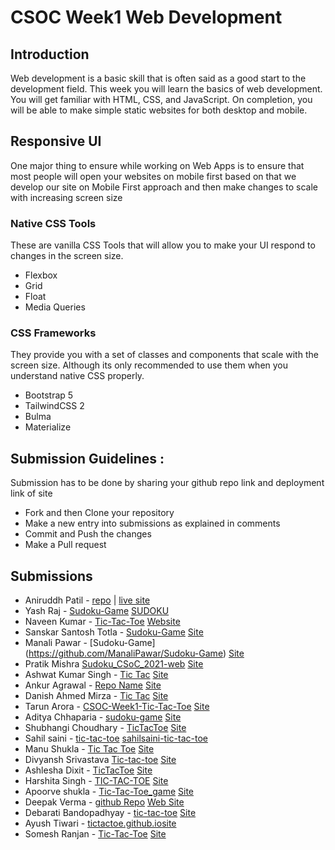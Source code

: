 # CSOC Week1 Web Development

## Introduction

Web development is a basic skill that is often said as a good start to the development field. This week you will learn the basics of web development. You will get familiar with HTML, CSS, and JavaScript. On completion, you will be able to make simple static websites for both desktop and mobile.

## Responsive UI

One major thing to ensure while working on Web Apps is to ensure that most people will open your websites on mobile first based on that we develop our site on Mobile First approach and then make changes to scale with increasing screen size

### Native CSS Tools

These are vanilla CSS Tools that will allow you to make your UI respond to changes in the screen size.

- Flexbox
- Grid
- Float
- Media Queries

### CSS Frameworks

They provide you with a set of classes and components that scale with the screen size. Although its only recommended to use them when you understand native CSS properly.

- Bootstrap 5
- TailwindCSS 2
- Bulma
- Materialize

## Submission Guidelines :

Submission has to be done by sharing your github repo link and deployment link of site

- Fork and then Clone your repository
- Make a new entry into submissions as explained in comments
- Commit and Push the changes
- Make a Pull request

## Submissions
<!-- Add you name in below list as -->
<!-- - Ayushi Yadav - [Repo Name](https://github.com/Ayushi601/TIC-TAC-TOE.git) [Site](https://dreamy-darwin-3892c2.netlify.app/) -->
<!-- - Sanyu Daver - [Tic Tac](https://github.com/sanyud/TicTac) [Site](www.copsiitbhu.co.in) -->
- Aniruddh Patil - [repo](https://github.com/lelouch-of-the-code/csoc-week1-wd) | [live site](https://anii-sudoku.netlify.app/)
- Yash Raj - [Sudoku-Game](https://github.com/tiger-yash/Sudoku-Game) [SUDOKU](https://tiger-yash.github.io/Sudoku-Game/) 
- Naveen Kumar - [Tic-Tac-Toe](https://github.com/Majesty-12/Tic-Tac-Toe) [Website](https://naveen-tic-tac-toe.netlify.app)
- Sanskar Santosh Totla - [Sudoku-Game](https://github.com/it-is-skywalkerl/Sudoku-Game) [Site](https://it-is-skywalkerl.github.io/Sudoku-Game/)
- Manali Pawar - [Sudoku-Game] (https://github.com/ManaliPawar/Sudoku-Game) [Site](https://manalipawar.github.io/Sudoku-Game/)
- Pratik Mishra [Sudoku_CSoC_2021-web](https://github.com/DolceParadise/Sudoku_CSoC_2021-web) [Site](https://dolceparadise.github.io/Sudoku_CSoC_2021-web/)
- Ashwat Kumar Singh - [Tic Tac](https://github.com/NerdyLucifer/Tic-Tac-Toe) [Site](https://nerdylucifer.github.io/Tic-Tac-Toe/singlePlayerMode.html)
- Ankur Agrawal - [Repo Name](https://github.com/Ankur-Agrawal-ece20/Tic-Tac-Toe) [Site](https://ankur-agrawal-ece20.github.io/Tic-Tac-Toe/index.html)
- Danish Ahmed Mirza - [Tic Tac](https://github.com/try-catch-stack/Tic-Tac-Toe) [Site](https://try-catch-stack.github.io/Tic-Tac-Toe/)
- Tarun Arora - [CSOC-Week1-Tic-Tac-Toe](https://github.com/Tarun-Arora/CSOC-Week1-Tic-Tac-Toe) [Site](https://tarun-arora.github.io/CSOC-Week1-Tic-Tac-Toe/)
- Aditya Chhaparia - [sudoku-game](https://github.com/aditya-chhaparia/sudoku-game) [Site](https://aditya-chhaparia.github.io/sudoku-game/)
- Shubhangi Choudhary - [TicTacToe](https://github.com/shubhangi013/TicTacToe) [Site](https://shubhangi013.github.io/TicTacToe/)
- Sahil saini - [tic-tac-toe](https://github.com/sahilsaini110/tic-tac-toe) [sahilsaini-tic-tac-toe](https://sahilsaini-tic-tac-toe.netlify.app)
- Manu Shukla - [Tic Tac Toe](https://github.com/manu-shukla/Tic-Tac-Toe) [Site](https://manu-shukla.github.io/Tic-Tac-Toe/)
- Divyansh Srivastava [Tic-tac-toe](https://github.com/Divyansh013/Tic-Tac-Toe) [Site](https://divyansh013.github.io/Tic-Tac-Toe/)
- Ashlesha Dixit - [TicTacToe](https://github.com/sakshi-2412/TicTacToe) [Site](https://sakshi-2412.github.io/TicTacToe/)
- Harshita Singh - [TIC-TAC-TOE](https://github.com/hiya-09/TIC-TAC-TOE.git) [Site](https://github.com/hiya-09)
- Apoorve shukla - [Tic-Tac-Toe_game](https://github.com/shukapurv/Tic-Tac-Toe_game) [Site](https://shukapurv.github.io/Tic-Tac-Toe_game/)
- Deepak Verma - [github Repo](https://github.com/Deepakv14/TicTacToeFinal.github.io) [Web Site](https://deepakv14.github.io/TicTacToeFinal.github.io/)
- Debarati Bandopadhyay - [tic-tac-toe](https://github.com/debarati-06/tic-tac-toe) [Site](https://debarati-06.github.io/tic-tac-toe/)
- Ayush Tiwari - [tictactoe.github.io](https://github.com/Ayush-AT24/tictactoe.github.io)[site](https://ayush-at24.github.io/tictactoe.github.io/)
- Somesh Ranjan - [Tic-Tac-Toe](https://github.com/somesh202/Tic-Tac-Toe) [Site](https://somesh202.github.io/Tic-Tac-Toe/)

